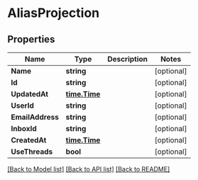 # AliasProjection

## Properties

Name | Type | Description | Notes
------------ | ------------- | ------------- | -------------
**Name** | **string** |  | [optional] 
**Id** | **string** |  | [optional] 
**UpdatedAt** | [**time.Time**](time.Time) |  | [optional] 
**UserId** | **string** |  | [optional] 
**EmailAddress** | **string** |  | [optional] 
**InboxId** | **string** |  | [optional] 
**CreatedAt** | [**time.Time**](time.Time) |  | [optional] 
**UseThreads** | **bool** |  | [optional] 

[[Back to Model list]](../README#documentation-for-models) [[Back to API list]](../README#documentation-for-api-endpoints) [[Back to README]](../README)


